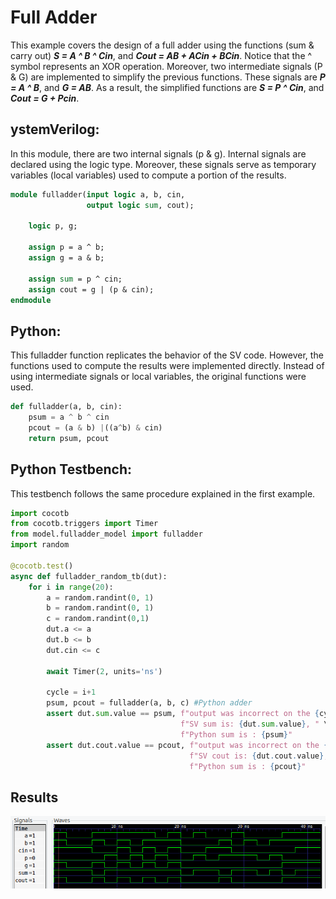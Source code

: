 # Full Adder

This example covers the design of a full adder using the functions (sum & carry out) ***S = A ^ B ^ Cin***, and ***Cout = AB + ACin + BCin***. Notice that the ^ symbol represents an XOR operation. Moreover, two intermediate signals (P & G) are implemented to simplify the previous functions. These signals are ***P = A ^ B***, and ***G = AB***. As a result, the simplified functions are ***S = P ^ Cin***, and ***Cout = G + Pcin***.

## ystemVerilog:

In this module, there are two internal signals (p & g). Internal signals are declared using the logic type. Moreover, these signals serve as temporary variables (local variables) used to compute a portion of the results. 

```systemverilog
module fulladder(input logic a, b, cin,
                 output logic sum, cout);

    logic p, g;

    assign p = a ^ b;
    assign g = a & b;

    assign sum = p ^ cin;
    assign cout = g | (p & cin);
endmodule
```


## Python:

This fulladder function replicates the behavior of the SV code. However, the functions used to compute the results were implemented directly. Instead of using intermediate signals or local variables, the original functions were used.

```python
def fulladder(a, b, cin):
    psum = a ^ b ^ cin
    pcout = (a & b) |((a^b) & cin)
    return psum, pcout
```


## Python Testbench:

This testbench follows the same procedure explained in the first example. 

```python
import cocotb
from cocotb.triggers import Timer
from model.fulladder_model import fulladder
import random

@cocotb.test()
async def fulladder_random_tb(dut):
    for i in range(20):
        a = random.randint(0, 1)
        b = random.randint(0, 1)
        c = random.randint(0,1)
        dut.a <= a
        dut.b <= b
        dut.cin <= c

        await Timer(2, units='ns')

        cycle = i+1
        psum, pcout = fulladder(a, b, c) #Python adder
        assert dut.sum.value == psum, f"output was incorrect on the {cycle}th cycle:\n" \
                                      f"SV sum is: {dut.sum.value}, " \
                                      f"Python sum is : {psum}"
        assert dut.cout.value == pcout, f"output was incorrect on the {cycle}th cycle:\n" \
                                        f"SV cout is: {dut.cout.value}, " \
                                        f"Python sum is : {pcout}"
```


## Results
![img10](/Images/img10.png)
